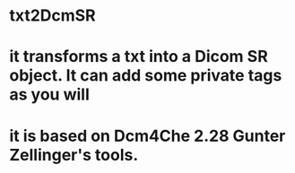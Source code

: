 # txt2DcmSR
# it transforms a txt into a Dicom SR object. It can add some private tags as you will
# it is based on Dcm4Che 2.28 Gunter Zellinger's tools.
